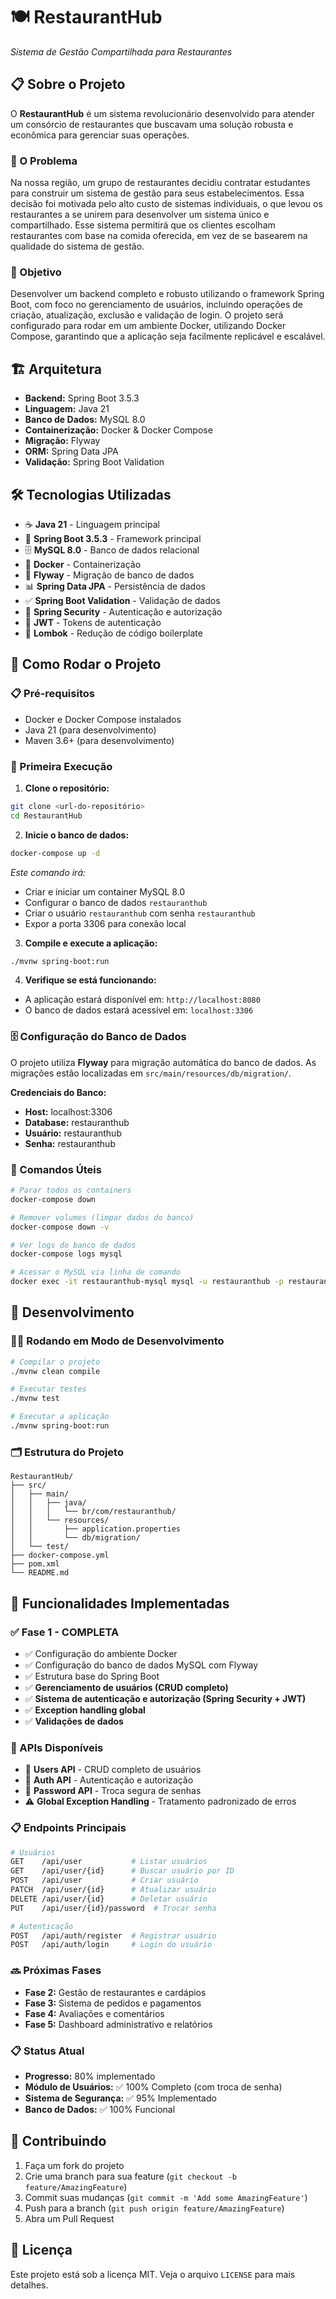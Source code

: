 # 🍽️ RestaurantHub
*Sistema de Gestão Compartilhada para Restaurantes*

## 📋 Sobre o Projeto

O **RestaurantHub** é um sistema revolucionário desenvolvido para atender um consórcio de restaurantes que buscavam uma solução robusta e econômica para gerenciar suas operações. 

### 🎯 O Problema
Na nossa região, um grupo de restaurantes decidiu contratar estudantes para construir um sistema de gestão para seus estabelecimentos. Essa decisão foi motivada pelo alto custo de sistemas individuais, o que levou os restaurantes a se unirem para desenvolver um sistema único e compartilhado. Esse sistema permitirá que os clientes escolham restaurantes com base na comida oferecida, em vez de se basearem na qualidade do sistema de gestão.

### 🚀 Objetivo
Desenvolver um backend completo e robusto utilizando o framework Spring Boot, com foco no gerenciamento de usuários, incluindo operações de criação, atualização, exclusão e validação de login. O projeto será configurado para rodar em um ambiente Docker, utilizando Docker Compose, garantindo que a aplicação seja facilmente replicável e escalável.

## 🏗️ Arquitetura

- **Backend:** Spring Boot 3.5.3
- **Linguagem:** Java 21
- **Banco de Dados:** MySQL 8.0
- **Containerização:** Docker & Docker Compose
- **Migração:** Flyway
- **ORM:** Spring Data JPA
- **Validação:** Spring Boot Validation

## 🛠️ Tecnologias Utilizadas

- ☕ **Java 21** - Linguagem principal
- 🌱 **Spring Boot 3.5.3** - Framework principal
- 🗄️ **MySQL 8.0** - Banco de dados relacional
- 🐳 **Docker** - Containerização
- 🔄 **Flyway** - Migração de banco de dados
- 📊 **Spring Data JPA** - Persistência de dados
- ✅ **Spring Boot Validation** - Validação de dados
- 🔐 **Spring Security** - Autenticação e autorização
- 🔑 **JWT** - Tokens de autenticação
- 🎯 **Lombok** - Redução de código boilerplate

## 🚀 Como Rodar o Projeto

### 📋 Pré-requisitos
- Docker e Docker Compose instalados
- Java 21 (para desenvolvimento)
- Maven 3.6+ (para desenvolvimento)

### 🔧 Primeira Execução

1. **Clone o repositório:**
```bash
git clone <url-do-repositório>
cd RestaurantHub
```

2. **Inicie o banco de dados:**
```bash
docker-compose up -d
```
*Este comando irá:*
- Criar e iniciar um container MySQL 8.0
- Configurar o banco de dados `restauranthub`
- Criar o usuário `restauranthub` com senha `restauranthub`
- Expor a porta 3306 para conexão local

3. **Compile e execute a aplicação:**
```bash
./mvnw spring-boot:run
```

4. **Verifique se está funcionando:**
- A aplicação estará disponível em: `http://localhost:8080`
- O banco de dados estará acessível em: `localhost:3306`

### 🗄️ Configuração do Banco de Dados

O projeto utiliza **Flyway** para migração automática do banco de dados. As migrações estão localizadas em `src/main/resources/db/migration/`.

**Credenciais do Banco:**
- **Host:** localhost:3306
- **Database:** restauranthub
- **Usuário:** restauranthub
- **Senha:** restauranthub

### 🔄 Comandos Úteis

```bash
# Parar todos os containers
docker-compose down

# Remover volumes (limpar dados do banco)
docker-compose down -v

# Ver logs do banco de dados
docker-compose logs mysql

# Acessar o MySQL via linha de comando
docker exec -it restauranthub-mysql mysql -u restauranthub -p restauranthub
```

## 📝 Desenvolvimento

### 🏃‍♂️ Rodando em Modo de Desenvolvimento

```bash
# Compilar o projeto
./mvnw clean compile

# Executar testes
./mvnw test

# Executar a aplicação
./mvnw spring-boot:run
```

### 🗂️ Estrutura do Projeto

```
RestaurantHub/
├── src/
│   ├── main/
│   │   ├── java/
│   │   │   └── br/com/restauranthub/
│   │   └── resources/
│   │       ├── application.properties
│   │       └── db/migration/
│   └── test/
├── docker-compose.yml
├── pom.xml
└── README.md
```

## 🌟 Funcionalidades Implementadas

### ✅ Fase 1 - COMPLETA
- ✅ Configuração do ambiente Docker
- ✅ Configuração do banco de dados MySQL com Flyway
- ✅ Estrutura base do Spring Boot
- ✅ **Gerenciamento de usuários (CRUD completo)**
- ✅ **Sistema de autenticação e autorização (Spring Security + JWT)**
- ✅ **Exception handling global**
- ✅ **Validações de dados**

### 🚀 APIs Disponíveis
- 👤 **Users API** - CRUD completo de usuários
- 🔐 **Auth API** - Autenticação e autorização  
- 🔑 **Password API** - Troca segura de senhas
- ⚠️ **Global Exception Handling** - Tratamento padronizado de erros

### 📋 Endpoints Principais
```bash
# Usuários
GET    /api/user           # Listar usuários
GET    /api/user/{id}      # Buscar usuário por ID
POST   /api/user           # Criar usuário
PATCH  /api/user/{id}      # Atualizar usuário
DELETE /api/user/{id}      # Deletar usuário
PUT    /api/user/{id}/password  # Trocar senha

# Autenticação
POST   /api/auth/register  # Registrar usuário
POST   /api/auth/login     # Login do usuário
```

### 🔜 Próximas Fases
- **Fase 2:** Gestão de restaurantes e cardápios
- **Fase 3:** Sistema de pedidos e pagamentos
- **Fase 4:** Avaliações e comentários
- **Fase 5:** Dashboard administrativo e relatórios

### 📋 Status Atual
- **Progresso:** 80% implementado
- **Módulo de Usuários:** ✅ 100% Completo (com troca de senha)
- **Sistema de Segurança:** ✅ 95% Implementado
- **Banco de Dados:** ✅ 100% Funcional

## 🤝 Contribuindo

1. Faça um fork do projeto
2. Crie uma branch para sua feature (`git checkout -b feature/AmazingFeature`)
3. Commit suas mudanças (`git commit -m 'Add some AmazingFeature'`)
4. Push para a branch (`git push origin feature/AmazingFeature`)
5. Abra um Pull Request

## 📄 Licença

Este projeto está sob a licença MIT. Veja o arquivo `LICENSE` para mais detalhes.
